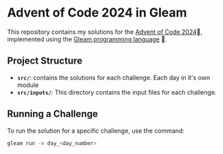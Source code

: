 # Advent of Code 2024 in Gleam

This repository contains my solutions for the [Advent of Code 2024](https://adventofcode.com/2024)🎅, 
implemented using the [Gleam programming language](https://gleam.run/) 🌠.

## Project Structure

- **`src/`**: contains the solutions for each challenge. Each day in it's own module
- **`src/inputs/`**: This directory contains the input files for each challenge.

## Running a Challenge

To run the solution for a specific challenge, use the command:

```bash
gleam run -m day_<day_number>
```